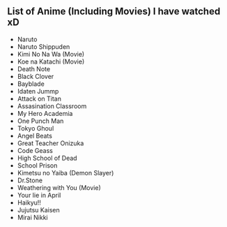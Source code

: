 ## List of Anime (Including Movies) I have watched xD


-  Naruto 
-  Naruto Shippuden
-  Kimi No Na Wa  (Movie)
-  Koe na Katachi  (Movie)
-  Death Note
-  Black Clover
-  Bayblade
-  Idaten Jummp
-  Attack on Titan
- Assasination Classroom
- My Hero Academia
- One Punch Man
- Tokyo Ghoul
- Angel Beats
- Great Teacher Onizuka
- Code Geass 
- High School of Dead
- School Prison
- Kimetsu no Yaiba (Demon Slayer)
- Dr.Stone
- Weathering with You (Movie)
- Your lie in April
- Haikyu!!
- Jujutsu Kaisen
- Mirai Nikki
